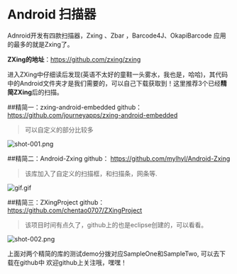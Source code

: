 # Android 扫描器
Adnroid开发有四款扫描器，Zxing 、Zbar ，Barcode4J、OkapiBarcode 应用的最多的就是Zxing了。

**ZXing的地址**：https://github.com/zxing/zxing

进入ZXing中仔细读后发现(英语不太好的童鞋一头雾水，我也是，哈哈)，其代码中的Android文件夹才是我们需要的，可以自己下载获取到！这里推荐3个已经**精简ZXing**后的扫描。

##精简一：zxing-android-embedded
github： https://github.com/journeyapps/zxing-android-embedded
>可以自定义的部分比较多

![shot-001.png]((http://upload-images.jianshu.io/upload_images/909565-0eaf4b34174c9197.png?imageMogr2/auto-orient/strip%7CimageView2/2/w/1240))


##精简二：Android-Zxing
github： https://github.com/mylhyl/Android-Zxing
>该库加入了自定义的扫描框，和扫描条，网条等.

![gif.gif](http://upload-images.jianshu.io/upload_images/909565-ddf4c307caa744bd.gif?imageMogr2/auto-orient/strip)

##精简三：ZXingProject
github：https://github.com/chentao0707/ZXingProject

>该项目时间有点久了，github上的也是eclipse创建的，可以看看。

![shot-002.png](http://upload-images.jianshu.io/upload_images/909565-4d8c6f3b3eac5983.png?imageMogr2/auto-orient/strip%7CimageView2/2/w/1240)


上面对两个精简的库的测试demo分拨对应SampleOne和SampleTwo, 可以去下载在github中
欢迎github上关注哦，嘿嘿！
